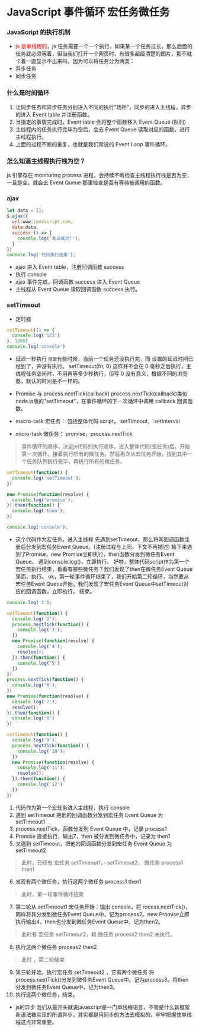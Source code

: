 # JavaScript 事件循环 宏任务微任务
### JavaScript 的执行机制
- <font color="red"> js 是单线程的</font>，js 任务需要一个一个执行，如果某一个任务过长，那么后面的任务就必须等着，但当我们打开一个网页时，有很多超级清楚的图片，那不就卡着一直显示不出来吗，因为可以将任务分为两类：
- 异步任务
- 同步任务

### 什么是时间循环
1. 让同步任务和异步任务分别进入不同的执行”场所“，同步的进入主线程，异步的进入 Event table 并注册函数。
2. 当指定的事情完成时，Event table 会将整个函数移入 Event Queue (队列)
3. 主线程内的任务执行完毕为空后，会去 Event Queue 读取对应的函数，进行主线程执行。
4. 上面的过程不断的重复，也就是我们常说的 Event Loop 事件循环。

### 怎么知道主线程执行栈为空？
js 引擎存在 monitoring process 进程，会持续不断检查主线程执行栈是否为空，一旦是空，就会去 Event Queue 那里检查是否有等待被调用的函数。

### ajax
```js
let data = [];
$.ajax({
  url:www.javascript.com,
  data:data,
  success:() => {
    console.log('发送成功!');
  }
})
console.log('代码执行结束');
```
- ajax 进入 Event table，注册回调函数 success 
- 执行 console
- ajax 事件完成，回调函数 success 进入 Event Queue
- 主线程从 Event Queue 读取回调函数 success 执行。

### setTimeout
- 定时器
```js
setTimeout(() => {
  console.log('123')
}, 1000)
console.log('console')
```
- 延迟一秒执行
```但是```有些时候，当前一个任务还没执行完，而 设置的延迟时间已经到了，并没有执行。
setTimeout(fn, 0) 这样并不会在 0 毫秒之后执行，主线程任务空闲时，不用再等多少秒执行，但写 0 没有意义，根据不同的浏览器，默认的时间是不一样的。

 - Promise 与 process.nextTick(callback)
process.nextTick(callback)类似node.js版的"setTimeout"，在事件循环的下一次循环中调用 callback 回调函数。

- macro-task 宏任务： 包括整体代码 script， setTimeout， setInterval
- micro-task 微任务： promise，process.nextTick

> 事件循环的顺序，决定js代码的执行顺序。进入整体代码(宏任务)后，开始第一次循环。接着执行所有的微任务。然后再次从宏任务开始，找到其中一个任务队列执行完毕，再执行所有的微任务。
```js
setTimeout(function() {
  console.log('setTimeout');
})

new Promise(function(resolve) {
  console.log('promise');
}).then(function() {
  console.log('then');
})

console.log('console');
```
- 这个代码作为宏任务，进入主线程
先遇到setTimeout，那么将其回调函数注册后分发到宏任务Event Queue。(注册过程与上同，下文不再描述)
接下来遇到了Promise，new Promise立即执行，then函数分发到微任务Event Queue。
遇到console.log()，立即执行。
好啦，整体代码script作为第一个宏任务执行结束，看看有哪些微任务？我们发现了then在微任务Event Queue里面，执行。
ok，第一轮事件循环结束了，我们开始第二轮循环，当然要从宏任务Event Queue开始。我们发现了宏任务Event Queue中setTimeout对应的回调函数，立即执行。
结束。

```js
console.log('1');

setTimeout(function() {
  console.log('2');
  process.nextTick(function() {
    console.log('3');
  })
  new Promise(function(resolve) {
    console.log('4');
    resolve();
  }).then(function() {
    console.log('5')
  })
})
process.nextTick(function() {
  console.log('6');
})
new Promise(function(resolve) {
  console.log('7');
  resolve();
}).then(function() {
  console.log('8')
})

setTimeout(function() {
  console.log('9');
  process.nextTick(function() {
    console.log('10');
  })
  new Promise(function(resolve) {
    console.log('11');
    resolve();
  }).then(function() {
    console.log('12')
  })
})

```
1. 代码作为第一个宏任务进入主线程，执行 console
2. 遇到 setTimeout 把他的回调函数分发到宏任务 Event Queue 为 setTimeout1
3. process.nextTick，函数分发到 Event Queue 中，记录 process1
4. Promise 直接执行，输出7，then 被分发到微任务中，记录为 then1
5. 又遇到 setTimeout，把他的回调函数分发到宏任务 Event Queue 为 setTimeout2

> 此时，已经有 宏任务 setTimeout1， setTimeout2， 微任务 process1 then1
6. 发现有两个微任务，执行这两个微任务 process1 then1
> 此时，第一轮事件循环结束
7. 第二轮从 setTimeout1 宏任务开始：输出 console，将 rocess.nextTick()，同样将其分发到微任务Event Queue中，记为process2。new Promise立即执行输出4，then也分发到微任务Event Queue中，记为then2。
> 此时有 宏任务 setTimeout2，和 微任务 process2 then2 未执行。
8. 执行这两个微任务 process2 then2
> 此时 ，第二轮结束
9. 第三轮开始，执行宏任务 setTimeout2 ，它有两个微任务 将process.nextTick()分发到微任务Event Queue中。记为process3。将then分发到微任务Event Queue中，记为then3。
10. 执行这两个微任务，结束。

- js的异步
我们从最开头就说javascript是一门单线程语言，不管是什么新框架新语法糖实现的所谓异步，其实都是用同步的方法去模拟的，牢牢把握住单线程这点非常重要。

